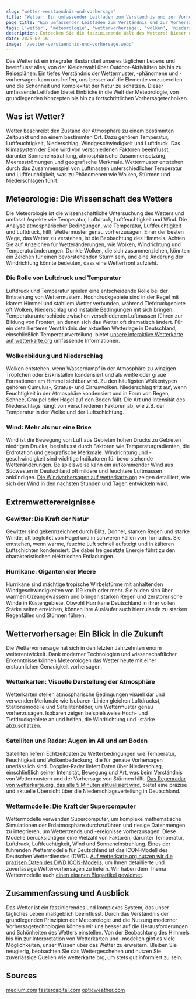 ```yaml
---
slug: "wetter-verstaendnis-und-vorhersage"
title: "Wetter: Ein umfassender Leitfaden zum Verständnis und zur Vorhersage"
page_title: "Ein umfassender Leitfaden zum Verständnis und zur Vorhersage"
tags: ['wetter', 'meteorologie', 'wettervorhersage', 'wolken', 'niederschlag', 'wind', 'gewitter', 'hurrikan', 'wetterkarten', 'wettermodelle', 'dwd', 'icon', 'regenradar']
description: Entdecken Sie die faszinierende Welt des Wetters! Dieser umfassende Leitfaden erklärt Wettermuster, Phänomene und die Wissenschaft der Wettervorhersage, von Wolkenbildung bis zu modernen Wettermodellen.
date: 2025-02-16
image: '/wetter-verstaendnis-und-vorhersage.webp'
---
```


Das Wetter ist ein integraler Bestandteil unseres täglichen Lebens und beeinflusst alles, von der Kleiderwahl über Outdoor-Aktivitäten bis hin zu Reiseplänen. Ein tiefes Verständnis der Wettermuster, -phänomene und -vorhersagen kann uns helfen, uns besser auf die Elemente vorzubereiten und die Schönheit und Komplexität der Natur zu schätzen. Dieser umfassende Leitfaden bietet Einblicke in die Welt der Meteorologie, von grundlegenden Konzepten bis hin zu fortschrittlichen Vorhersagetechniken.

## Was ist Wetter?

Wetter beschreibt den Zustand der Atmosphäre zu einem bestimmten Zeitpunkt und an einem bestimmten Ort. Dazu gehören Temperatur, Luftfeuchtigkeit, Niederschlag, Windgeschwindigkeit und Luftdruck. Das Klimasystem der Erde wird von verschiedenen Faktoren beeinflusst, darunter Sonneneinstrahlung, atmosphärische Zusammensetzung, Meeresströmungen und geografische Merkmale. Wettermuster entstehen durch das Zusammenspiel von Luftmassen unterschiedlicher Temperatur und Luftfeuchtigkeit, was zu Phänomenen wie Wolken, Stürmen und Niederschlägen führt.

## Meteorologie: Die Wissenschaft des Wetters

Die Meteorologie ist die wissenschaftliche Untersuchung des Wetters und umfasst Aspekte wie Temperatur, Luftdruck, Luftfeuchtigkeit und Wind. Die Analyse atmosphärischer Bedingungen, wie Temperatur, Luftfeuchtigkeit und Luftdruck, hilft, Wettermuster genau vorherzusagen. Einer der besten Wege, das Wetter zu verstehen, ist die Beobachtung des Himmels. Achten Sie auf Anzeichen für Wetteränderungen, wie Wolken, Windrichtung und Temperaturänderungen. Dunkle Wolken, die sich zusammenziehen, könnten ein Zeichen für einen bevorstehenden Sturm sein, und eine Änderung der Windrichtung könnte bedeuten, dass eine Wetterfront aufzieht.

### Die Rolle von Luftdruck und Temperatur

Luftdruck und Temperatur spielen eine entscheidende Rolle bei der Entstehung von Wettermustern. Hochdruckgebiete sind in der Regel mit klarem Himmel und stabilem Wetter verbunden, während Tiefdruckgebiete oft Wolken, Niederschlag und instabile Bedingungen mit sich bringen. Temperaturunterschiede zwischen verschiedenen Luftmassen führen zur Bildung von Fronten, an denen sich das Wetter oft dramatisch ändert. Für ein detaillierteres Verständnis der aktuellen Wetterlage in Deutschland, einschließlich Temperaturverteilung, bietet [unsere interaktive Wetterkarte auf wetterkarte.org](https://wetterkarte.org) umfassende Informationen.

### Wolkenbildung und Niederschlag

Wolken entstehen, wenn Wasserdampf in der Atmosphäre zu winzigen Tröpfchen oder Eiskristallen kondensiert und als weiße oder graue Formationen am Himmel sichtbar wird. Zu den häufigsten Wolkentypen gehören Cumulus-, Stratus- und Cirruswolken. Niederschlag tritt auf, wenn Feuchtigkeit in der Atmosphäre kondensiert und in Form von Regen, Schnee, Graupel oder Hagel auf den Boden fällt. Die Art und Intensität des Niederschlags hängt von verschiedenen Faktoren ab, wie z.B. der Temperatur in der Wolke und der Luftschichtung.

### Wind: Mehr als nur eine Brise

Wind ist die Bewegung von Luft aus Gebieten hohen Drucks zu Gebieten niedrigen Drucks, beeinflusst durch Faktoren wie Temperaturgradienten, die Erdrotation und geografische Merkmale. Windrichtung und -geschwindigkeit sind wichtige Indikatoren für bevorstehende Wetteränderungen. Beispielsweise kann ein aufkommender Wind aus Südwesten in Deutschland oft mildere und feuchtere Luftmassen ankündigen. [Die Windvorhersagen auf wetterkarte.org](https://wetterkarte.org) zeigen detailliert, wie sich der Wind in den nächsten Stunden und Tagen entwickeln wird.

## Extremwetterereignisse

### Gewitter: Die Kraft der Natur

Gewitter sind gekennzeichnet durch Blitz, Donner, starken Regen und starke Winde, oft begleitet von Hagel und in schweren Fällen von Tornados. Sie entstehen, wenn warme, feuchte Luft schnell aufsteigt und in kälteren Luftschichten kondensiert. Die dabei freigesetzte Energie führt zu den charakteristischen elektrischen Entladungen.

### Hurrikane: Giganten der Meere

Hurrikane sind mächtige tropische Wirbelstürme mit anhaltenden Windgeschwindigkeiten von 119 km/h oder mehr. Sie bilden sich über warmen Ozeangewässern und bringen starken Regen und zerstörerische Winde in Küstengebiete. Obwohl Hurrikane Deutschland in ihrer vollen Stärke selten erreichen, können ihre Ausläufer auch hierzulande zu starken Regenfällen und Stürmen führen.

## Wettervorhersage: Ein Blick in die Zukunft

Die Wettervorhersage hat sich in den letzten Jahrzehnten enorm weiterentwickelt. Dank moderner Technologien und wissenschaftlicher Erkenntnisse können Meteorologen das Wetter heute mit einer erstaunlichen Genauigkeit vorhersagen.

### Wetterkarten: Visuelle Darstellung der Atmosphäre

Wetterkarten stellen atmosphärische Bedingungen visuell dar und verwenden Merkmale wie Isobaren (Linien gleichen Luftdrucks), Stationsmodelle und Satellitenbilder, um Wettermuster genau vorherzusagen. Isobaren zeigen beispielsweise Hoch- und Tiefdruckgebiete an und helfen, die Windrichtung und -stärke abzuschätzen.

### Satelliten und Radar: Augen im All und am Boden

Satelliten liefern Echtzeitdaten zu Wetterbedingungen wie Temperatur, Feuchtigkeit und Wolkenbedeckung, die für genaue Vorhersagen unerlässlich sind. Doppler-Radar liefert Daten über Niederschlag, einschließlich seiner Intensität, Bewegung und Art, was beim Verständnis von Wettermustern und der Vorhersage von Stürmen hilft. [Das Regenradar von wetterkarte.org, das alle 5 Minuten aktualisiert wird](https://wetterkarte.org), bietet eine präzise und aktuelle Übersicht über die Niederschlagsverteilung in Deutschland.

### Wettermodelle: Die Kraft der Supercomputer

Wettermodelle verwenden Supercomputer, um komplexe mathematische Simulationen der Erdatmosphäre durchzuführen und riesige Datenmengen zu integrieren, um Wettertrends und -ereignisse vorherzusagen. Diese Modelle berücksichtigen eine Vielzahl von Faktoren, darunter Temperatur, Luftdruck, Luftfeuchtigkeit, Wind und Sonneneinstrahlung. Eines der führenden Wettermodelle für Deutschland ist das ICON-Modell des Deutschen Wetterdienstes (DWD). [Auf wetterkarte.org nutzen wir die präzisen Daten des DWD ICON-Modells](https://wetterkarte.org), um Ihnen detaillierte und zuverlässige Wettervorhersagen zu liefern. Wir haben dem Thema Wettermodelle auch [einen eigenen Blogartikel gewidmet](https://wetterkarte.org/blog). 

## Zusammenfassung und Ausblick

Das Wetter ist ein faszinierendes und komplexes System, das unser tägliches Leben maßgeblich beeinflusst. Durch das Verständnis der grundlegenden Prinzipien der Meteorologie und die Nutzung moderner Vorhersagetechnologien können wir uns besser auf die Herausforderungen und Schönheiten des Wetters einstellen. Von der Beobachtung des Himmels bis hin zur Interpretation von Wetterkarten und -modellen gibt es viele Möglichkeiten, unser Wissen über das Wetter zu erweitern. Bleiben Sie neugierig, beobachten Sie das Wettergeschehen und nutzen Sie zuverlässige Quellen wie wetterkarte.org, um stets gut informiert zu sein.

## Sources

[medium.com](https://medium.com/@shilpajainblogger/understanding-weather-a-comprehensive-guide-51b27ae56160)
[fastercapital.com](https://fastercapital.com/topics/understanding-weather-patterns.html)
[opticweather.com](https://www.opticweather.com/blog/understanding-weather-forecasts-meteorology-terms)
